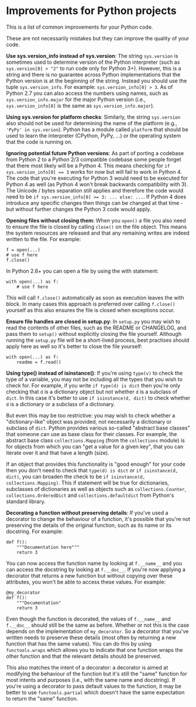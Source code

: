 Improvements for Python projects
================================

This is a list of common improvements for your Python code.

These are not necessarily mistakes but they can improve the quality of your code.

**Use sys.version_info instead of sys.version**:
The string `sys.version` is sometimes used to determine version of the
Python interpreter (such as `sys.version[0] > "2"` to run code only for Python 3+).
However, this is a string and there is no guarantee across Python implementations
that the Python version is at the beginning of the string. Instead you should
use the tuple `sys.version_info`. For example: `sys.version_info[0] > 3`. As of
Python 2.7 you can also access the numbers using names, such as `sys.version_info.major`
for the major Python version (i.e., `sys.version_info[0]` is the same as `sys.version_info.major`).

**Using sys.version for platform checks**:
Similarly, the string `sys.version` also should not be used for determining
the name of the platform (e.g., `'PyPy' in sys.verion`). Python has a module
called `platform` that should be used to learn the interpreter (CPython, PyPy, ...)
or the operating system that the code is running on.

**Ignoring potential future Python versions**:
As part of porting a codebase from Python 2 to a Python 2/3 compatible codebase
some people forget that there most likely will be a Python 4. This means checking
for `if sys.version_info[0] == 3` works for now but will fail to work in Python 4.
The code that you're executing for Python 3 would need to be executed for
Python 4 as well (as Python 4 won't break backwards compatibility with 3). The
Unicode / bytes separation still applies and therefore the code would need to
be `if sys.version_info[0] >= 3: ... else: ...`. If Python 4 does introduce
any specific changes then things can be changed at that time - but without
further changes the Python 3 code would apply.

**Opening files without closing them**:
When you `open()` a file you also need to ensure the file is closed by calling
`close()` on the file object. This means the system resources are released and
that any remaining writes are indeed written to the file. For example:

    f = open(...)
    # use f here
    f.close()

In Python 2.6+ you can open a file by using the with statement:

    with open(...) as f:
        # use f here

This will call `f.close()` automatically as soon as execution leaves the with block.
In many cases this approach is preferred over calling `f.close()` yourself as
this also ensures the file is closed when exceptions occur.

**Ensure file handles are closed in setup.py**:
In `setup.py` you may wish to read the contents of other files, such as
the README or CHANGELOG, and pass them to `setup()` without explicitly closing
the file yourself. Although running the `setup.py` file will be a short-lived
process, best practises should apply here as well so it's better to close
the file yourself:

    with open(...) as f:
        readme = f.read()

**Using type() instead of isinstance()**:
If you're using `type(v)` to check the type of a variable, you may not be
including all the types that you wish to check for. For example, if you write
`if type(d) is dict` then you're only checking that `d` is a dictionary object
but not whether `d` is a subclass of `dict`. In this case it's better to use
`if isinstance(d, dict)` to check whether `d` is a dictionary or a subclass
of a dictionary.

But even this may be too restrictive: you may wish to check
whether a "dictionary-like" object was provided, not necessarily a dictionary
or subclass of `dict`. Python provides various so-called "abstract base classes"
that someone can use as base class for their classes. For example, the abstract
base class `collections.Mapping` (from the `collections` module) is for objects
from which you can "get a value for a given key", that you can
iterate over it and that have a length (size).

If an object that provides this functionality is "good
enough" for your code then you don't need to check that `type(d) is dict` or
`if isinstance(d, dict)`, you can broaden the check to be
`if isinstance(d, collections.Mapping)`. This if statement will be true
for dictionaries, subclasses of dictionaries as well as objects such as
`collections.Counter`, `collections.OrderedDict` and `collections.defaultdict`
from Python's standard library.

**Decorating a function without preserving details**:
If you've used a decorator to change the behaviour of a function, it's possible
that you're not preserving the details of the original function, such as its
name or its docstring. For example:

    def f():
        """Documentation here"""
        return 3

You can now access the function name by looking at `f.__name__` and you can
access the docstring by looking at `f.__doc__`. If you're now applying a decorator
that returns a new function but without copying over these attributes, you won't
be able to access these values. For example:

    @my_decorator
    def f():
        """Documentation"
        return 3

Even though the function is decorated, the values of `f.__name__` and `f.__doc__`
should still be the same as before. Whether or not this is the case depends on
the implementation of `my_decorator`. So a decorator that you've written needs
to preserve these details (most often by returning a new function that has the
same values). You can do this by using `functools.wraps` which
allows you to indicate that one function wraps the other function and that
the relevant details should be preserved.

This also matches the intent of a decorator: a decorator is aimed
at modifying the behaviour of the function but it's still the "same" function
for most intents and purposes (i.e., with the same name and docstring). If you're
using a decorator to pass default values to the function, it may be better to
use `functools.partial` which doesn't have the same expectation to return
the "same" function.
